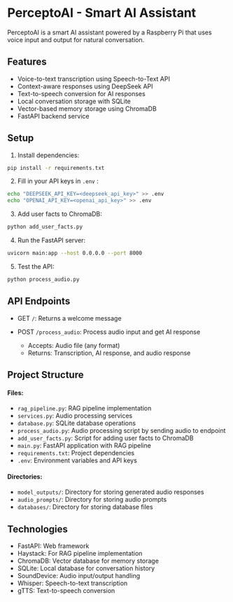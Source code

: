 # PerceptoAI - Smart AI Assistant

PerceptoAI is a smart AI assistant powered by a Raspberry Pi that uses voice input and output for natural conversation.

## Features

- Voice-to-text transcription using Speech-to-Text API
- Context-aware responses using DeepSeek API
- Text-to-speech conversion for AI responses
- Local conversation storage with SQLite
- Vector-based memory storage using ChromaDB
- FastAPI backend service

## Setup

1. Install dependencies:
```bash
pip install -r requirements.txt
```

2. Fill in your API keys in `.env` :
```bash
echo "DEEPSEEK_API_KEY=<deepseek_api_key>" >> .env
echo "OPENAI_API_KEY=<openai_api_key>" >> .env
```

3. Add user facts to ChromaDB:
```bash
python add_user_facts.py
```

4. Run the FastAPI server:
```bash
uvicorn main:app --host 0.0.0.0 --port 8000
```

5. Test the API:
```bash
python process_audio.py
```


## API Endpoints

- GET `/`: Returns a welcome message

- POST `/process_audio`: Process audio input and get AI response
  - Accepts: Audio file (any format)
  - Returns: Transcription, AI response, and audio response

## Project Structure

#### Files:
- `rag_pipeline.py`: RAG pipeline implementation
- `services.py`: Audio processing services
- `database.py`: SQLite database operations
- `process_audio.py`: Audio processing script by sending audio to endpoint
- `add_user_facts.py`: Script for adding user facts to ChromaDB
- `main.py`: FastAPI application with RAG pipeline
- `requirements.txt`: Project dependencies
- `.env`: Environment variables and API keys

#### Directories:
- `model_outputs/`: Directory for storing generated audio responses
- `audio_prompts/`: Directory for storing audio prompts
- `databases/`: Directory for storing database files

## Technologies

- FastAPI: Web framework
- Haystack: For RAG pipeline implementation
- ChromaDB: Vector database for memory storage
- SQLite: Local database for conversation history
- SoundDevice: Audio input/output handling
- Whisper: Speech-to-text transcription
- gTTS: Text-to-speech conversion